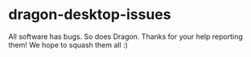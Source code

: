 # dragon-desktop-issues
All software has bugs. So does Dragon. Thanks for your help reporting them! We hope to squash them all :) 
